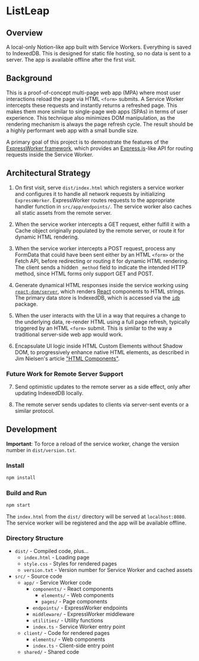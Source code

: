 # ListLeap

## Overview

A local-only Notion-like app built with Service Workers. Everything is saved to
IndexedDB. This is designed for static file hosting, so no data is sent to a
server. The app is available offline after the first visit.

## Background

This is a proof-of-concept multi-page web app (MPA) where most user interactions
reload the page via HTML `<form>` submits. A Service Worker intercepts these
requests and instantly returns a refreshed page. This makes them more similar to
single-page web apps (SPAs) in terms of user experience. This technique also
minimizes DOM manipulation, as the rendering mechanism is always the page
refresh cycle. The result should be a highly performant web app with a small
bundle size.

A primary goal of this project is to demonstrate the features of the
[ExpressWorker framework](https://github.com/michaelcpuckett/express-worker),
which provides an [Express.js](https://expressjs.com/)-like API for routing
requests inside the Service Worker.

## Architectural Strategy

1. On first visit, serve `dist/index.html` which registers a service worker and
   configures it to handle all network requests by initializing `ExpressWorker`.
   ExpressWorker routes requests to the appropriate handler function in
   `src/app/endpoints/`. The service worker also caches all static assets from
   the remote server.

2. When the service worker intercepts a GET request, either fulfill it with a
   Cache object originally populated by the remote server, or route it for
   dynamic HTML rendering.

3. When the service worker intercepts a POST request, process any FormData that
   could have been sent either by an HTML `<form>` or the Fetch API, before
   redirecting or routing it for dynamic HTML rendering. The client sends a
   hidden `_method` field to indicate the intended HTTP method, since HTML forms
   only support GET and POST.

4. Generate dynamical HTML responses inside the service working using
   [`react-dom/server`](https://react.dev/reference/react-dom/server), which
   renders [React](https://reactjs.org/) components to HTML strings. The primary
   data store is IndexedDB, which is accessed via the
   [`idb`](https://www.npmjs.com/package/idb) package.

5. When the user interacts with the UI in a way that requires a change to the
   underlying data, re-render HTML using a full page refresh, typically
   triggered by an HTML `<form>` submit. This is similar to the way a
   traditional server-side web app would work.

6. Encapsulate UI logic inside HTML Custom Elements without Shadow DOM, to
   progressively enhance native HTML elements, as described in Jim Nielsen's
   article
   ["HTML Components"](https://blog.jim-nielsen.com/2023/html-web-components/).

### Future Work for Remote Server Support

7. Send optimistic updates to the remote server as a side effect, only after
   updating IndexedDB locally.

8. The remote server sends updates to clients via server-sent events or a
   similar protocol.

## Development

**Important**: To force a reload of the service worker, change the version
number in `dist/version.txt`.

### Install

```sh
npm install
```

### Build and Run

```sh
npm start
```

The `index.html` from the `dist/` directory will be served at `localhost:8080`.
The service worker will be registered and the app will be available offline.

### Directory Structure

- `dist/` - Compiled code, plus...
  - `index.html` - Loading page
  - `style.css` - Styles for rendered pages
  - `version.txt` - Version number for Service Worker and cached assets
- `src/` - Source code
  - `app/` - Service Worker code
    - `components/` - React components
      - `elements/` - Web components
      - `pages/` - Page components
    - `endpoints/` - ExpressWorker endpoints
    - `middleware/` - ExpressWorker middleware
    - `utilities/` - Utility functions
    - `index.ts` - Service Worker entry point
  - `client/` - Code for rendered pages
    - `elements/` - Web components
    - `index.ts` - Client-side entry point
  - `shared/` - Shared code
